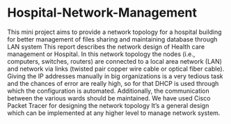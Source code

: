 # Hospital-Network-Management

This mini project aims to provide a network topology for a hospital building for better management of files sharing and maintaining database through LAN system This report describes the network design of Health care management or Hospital. In this network topology the nodes (i.e., computers, switches, routers) are connected to a local area network (LAN) and network via links (twisted pair copper wire cable or optical fiber cable). Giving the IP addresses manually in big organizations is a very tedious task and the chances of error are really high, so for that DHCP is used through which the configuration is automated. Additionally, the communication between the various wards should be maintained. We have used Cisco Packet Tracer for designing the network topology It’s a general design which can be implemented at any higher level to manage network system.
